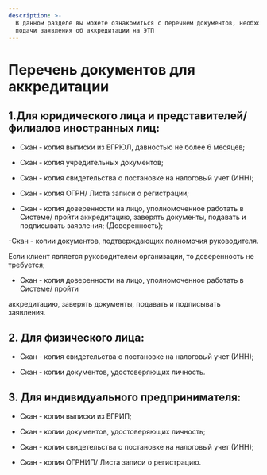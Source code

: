 ```yaml
---
description: >-
  В данном разделе вы можете ознакомиться с перечнем документов, необходимых для
  подачи заявления об аккредитации на ЭТП
---
```


# Перечень документов для аккредитации

## 1.Для юридического лица и представителей/филиалов иностранных лиц: 

- Скан - копия выписки из ЕГРЮЛ, давностью не более 6 месяцев; 

- Скан - копия учредительных документов; 

- Скан - копия свидетельства о постановке на налоговый учет \(ИНН\); 

- Скан - копия ОГРН/ Листа записи о регистрации; 

- Скан - копия доверенности на лицо, уполномоченное работать в Системе/ пройти аккредитацию, заверять документы, подавать и подписывать заявления; \(Доверенность\);

-Скан - копии документов, подтверждающих полномочия руководителя.

Если клиент является руководителем организации, то доверенность не требуется;

- Скан - копия доверенности на лицо, уполномоченное работать в Системе/ пройти

аккредитацию, заверять документы, подавать и подписывать заявления.

## 2. Для физического лица:

- Скан - копия свидетельства о постановке на налоговый учет \(ИНН\);

- Скан - копии документов, удостоверяющих личность.

## 3. Для индивидуального предпринимателя:

- Скан - копия выписки из ЕГРИП;

- Скан - копии документов, удостоверяющих личность;

- Скан - копия свидетельства о постановке на налоговый учет \(ИНН\);

- Скан - копия ОГРНИП/ Листа записи о регистрацию.

